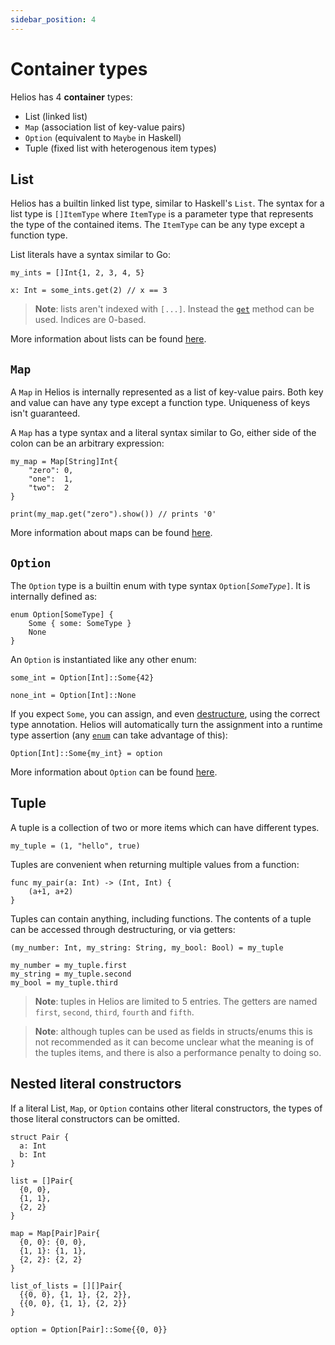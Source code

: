 ```yaml
---
sidebar_position: 4
---
```


# Container types

Helios has 4 **container** types:
  * List (linked list)
  * `Map` (association list of key-value pairs)
  * `Option` (equivalent to `Maybe` in Haskell)
  * Tuple (fixed list with heterogenous item types)


## List

Helios has a builtin linked list type, similar to Haskell's `List`. The syntax for a list type is `[]ItemType` where `ItemType` is a parameter type that represents the type of the contained items. The `ItemType` can be any type except a function type.

List literals have a syntax similar to Go:
```helios
my_ints = []Int{1, 2, 3, 4, 5}

x: Int = some_ints.get(2) // x == 3
```

> **Note**: lists aren't indexed with `[...]`. Instead the [`get`](./builtins/list#get) method can be used. Indices are 0-based.

More information about lists can be found [here](./builtins/list).

## `Map`

A `Map` in Helios is internally represented as a list of key-value pairs. Both key and value can have any type except a function type. Uniqueness of keys isn't guaranteed.

A `Map` has a type syntax and a literal syntax similar to Go, either side of the colon can be an arbitrary expression:
```helios
my_map = Map[String]Int{
    "zero": 0,
    "one":  1,
    "two":  2
}

print(my_map.get("zero").show()) // prints '0'
```

More information about maps can be found [here](./builtins/map).


## `Option`

The `Option` type is a builtin enum with type syntax `Option[`*`SomeType`*`]`. It is internally defined as:

```helios
enum Option[SomeType] {
    Some { some: SomeType }
    None
}
```

An `Option` is instantiated like any other enum:

```helios
some_int = Option[Int]::Some{42}

none_int = Option[Int]::None
```

If you expect `Some`, you can assign, and even [destructure](./destructuring), using the correct type annotation. Helios will automatically turn the assignment into a runtime type assertion (any [`enum`](./enums) can take advantage of this):
```helios
Option[Int]::Some{my_int} = option
```

More information about `Option` can be found [here](./builtins/option).

## Tuple

A tuple is a collection of two or more items which can have different types.

```helios
my_tuple = (1, "hello", true)
```

Tuples are convenient when returning multiple values from a function:

```helios
func my_pair(a: Int) -> (Int, Int) {
    (a+1, a+2)
}
```

Tuples can contain anything, including functions. The contents of a tuple can be accessed through destructuring, or via getters:

```helios
(my_number: Int, my_string: String, my_bool: Bool) = my_tuple

my_number = my_tuple.first
my_string = my_tuple.second
my_bool = my_tuple.third
```

> **Note**: tuples in Helios are limited to 5 entries. The getters are named `first`, `second`, `third`, `fourth` and `fifth`.

> **Note**: although tuples can be used as fields in structs/enums this is not recommended as it can become unclear what the meaning is of the tuples items, and there is also a performance penalty to doing so.

## Nested literal constructors

If a literal List, `Map`, or `Option` contains other literal constructors, the types of those literal constructors can be omitted.

```helios
struct Pair {
  a: Int
  b: Int
}

list = []Pair{
  {0, 0},
  {1, 1},
  {2, 2}
}

map = Map[Pair]Pair{
  {0, 0}: {0, 0},
  {1, 1}: {1, 1},
  {2, 2}: {2, 2}
}

list_of_lists = [][]Pair{
  {{0, 0}, {1, 1}, {2, 2}}, 
  {{0, 0}, {1, 1}, {2, 2}}
}

option = Option[Pair]::Some{{0, 0}}
```